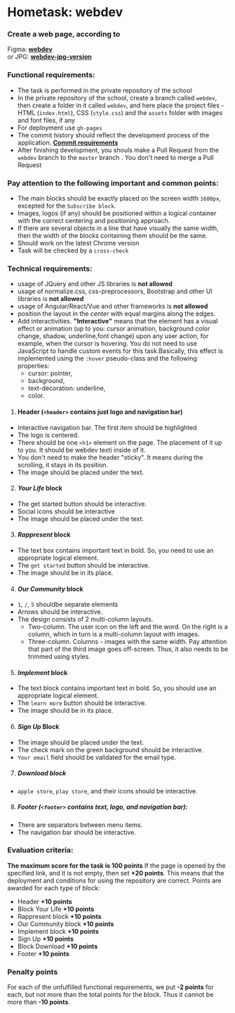 # Hometask: webdev

### Create a web page, according to 
Figma:
**[webdev](https://www.figma.com/file/2Zev0HVCKABbZoAsuWTdcD/webdev_newVersion-18.09?node-id=1%3A5)**  
or 
JPG:
**[webdev-jpg-version](https://github.com/rolling-scopes-school/tasks/blob/master/tasks/markups/level-1/webdev/webdev-latest-version.jpg)**

### Functional requirements:
- The task is performed in the private repository of the school 
- In the private repository of the school, create a branch called `webdev`, then create a folder in it called `webdev`, and here place the project files - HTML (`index.html`), CSS (`style.css`) and the `assets` folder with images and font files, if any
- For deployment use `gh-pages`
- The commit history should reflect the development process of the application. **[Commit requirements](https://docs.rs.school/#/en/git-convention)**
- After finishing development, you shouls make a Pull Request from the `webdev` branch to the `master` branch . You don't need to merge a Pull Request

### Pay attention to the following important and common points:
- The main blocks should be exactly placed on the screen width `1600px`, excepted for the `Subscribe block`.
- Images, logos (if any) should be positioned within a logical container with the correct centering and positioning approach. 
- If there are several objects in a line that have visually the same width, then the width of the blocks containing them should be the same.
- Should work on the latest Chrome version
- Task will be checked by a `cross-check`

### Technical requirements:
-	usage of JQuery and other JS libraries is **not allowed**
-	usage of normalize.css, css-preprocessors, Bootstrap and other UI libraries is **not allowed**
-	usage of Angular/React/Vue and other frameworks is **not allowed**
-	position the layout in the *center* with equal margins along the edges.
-	Add interactivities. **"Interactive"** means that the element has a visual effect or animation (up to you: cursor animation, background color change, shadow, underline,font change) upon any user action, for example, when the cursor is hovering. You do not need to use JavaScript to handle custom events for this task.Basically, this effect is implemented using the `:hover` pseudo-class and the following properties:
      - cursor: pointer,
      -	background,
      -	text-decoration: underline,
      -	color.

1. #### Header (`<header>` contains just logo and navigation bar)
  - Interactive navigation bar. The first item should be highlighted
  - The logo is centered.
  - There should be one `<h1>` element on the page. The placement of it up to you. It should be webdev texti inside of it.
  - You don't need to make the header "sticky".  It means during the scrolling, it stays in its position.
  - The image should be placed under the text.

2. #### *Your Life* block
  - The get started button should be interactive.
  - Social icons should be interactive
  - The image should be placed under the text. 

3. #### *Rappresent* block
- The text box contains important text in bold. So, you need to use an appropriate logical element.
- The `get started` button should be interactive.
- The image should be in its place.

4. #### *Our Community* block
- `1`, `/`, `5` shouldbe separate elements
- Arrows should be interactive.
- The design consists of 2 multi-column layouts.
    -   Two-column.  The user icon on the left and the word. On the right is a column, which in turn is a multi-column layout with images.
    -   Three-column. Columns - images with the same width. Pay attention that part of the third image goes off-screen. Thus, it also needs to be trimmed using styles.

5. #### *Implement* block
- The text block contains important text in bold. So, you should use an appropriate logical element.
- The `learn more` button should be interactive.
- The image should be in its place.

6. #### *Sign Up* Block
- The image should be placed under the text.
- The check mark on the green background should be interactive.
- `Your email` field should be validated for the email type.

7. ##### *Download* block
- `apple store`, `play store`, and their icons should be interactive.

8. ##### Footer (`<footer>` contains text, logo, and navigation bar):
- There are separators between menu items.
- The navigation bar should be interactive.

### Evaluation criteria:
**The maximum score for the task is 100 points**
If the page is opened by the specified link, and it is not empty, then set **+20 points**. This means that the deployment and conditions for using the repository are correct.
Points are awarded for each type of block:
- Header **+10 points**
- Block Your Life **+10 points**
- Rappresent block **+10 points**
- Our Community block **+10 points**
- Implement block **+10 points**
- Sign Up **+10 points**
- Block Download **+10 points**
- Footer **+10 points**

### Penalty points
For each of the unfulfilled functional requirements, we put **-2 points** for each, but not more than the total points for the block. Thus it cannot be more than **-10 points**.

